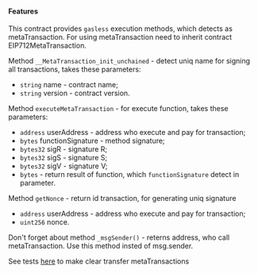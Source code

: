 #### Features

This contract provides `gasless` execution methods, which detects as metaTransaction.
For using metaTransaction need to inherit contract EIP712MetaTransaction.

Method `__MetaTransaction_init_unchained` - detect uniq name for signing all transactions, takes these parameters:
- `string` name - contract name;
- `string` version - contract version.

Method `executeMetaTransaction` - for execute function, takes these parameters:
- `address` userAddress - address who execute and pay for transaction;
- `bytes` functionSignature - method signature;
- `bytes32` sigR - signature R;
- `bytes32` sigS - signature S;
- `bytes32` sigV - signature V;
- `bytes`  - return result of function, which `functionSignature` detect in parameter.


Method `getNonce` - return id transaction, for generating uniq signature
- `address` userAddress - address who execute and pay for transaction;
- `uint256` nonce.

Don't forget about method `_msgSender()` - reterns address, who call metaTransaction. Use this method insted of msg.sender.

See tests [here](../test/v2/EIP712MetaTransaction.test.js) to make clear transfer metaTransactions